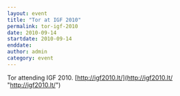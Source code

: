 ```yaml
---
layout: event
title: "Tor at IGF 2010"
permalink: tor-igf-2010
date: 2010-09-14
startdate: 2010-09-14
enddate: 
author: admin
category: event
---
```


Tor attending IGF 2010. [http://igf2010.lt/](http://igf2010.lt/ "http://igf2010.lt/")

